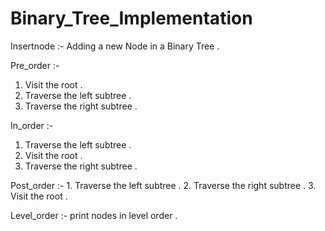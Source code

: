 # Binary_Tree_Implementation

Insertnode :-
Adding a new Node in a Binary Tree .

 Pre_order :-
 1.  Visit the root .
 2.  Traverse the left subtree .
 3.  Traverse the right subtree .
 
In_order :-
   1.  Traverse the left subtree .
   2.  Visit the root .
   3.  Traverse the right subtree .
   
 Post_order :-
    1. Traverse the left subtree .
    2. Traverse the right subtree .
    3. Visit the root .
    
  Level_order :-
  print nodes in level order .   
